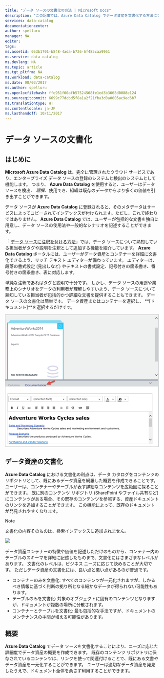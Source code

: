 ```yaml
---
title: "データ ソースの文書化の方法 | Microsoft Docs"
description: "この記事では、Azure Data Catalog でデータ資産を文書化する方法について重点的に説明しています。"
services: data-catalog
documentationcenter: 
author: spelluru
manager: NA
editor: 
tags: 
ms.assetid: 053b1701-b848-4ada-b726-6f485caa9961
ms.service: data-catalog
ms.devlang: NA
ms.topic: article
ms.tgt_pltfrm: NA
ms.workload: data-catalog
ms.date: 08/03/2017
ms.author: spelluru
ms.openlocfilehash: ffe951f60afb57524568fe1ed3b3668d0088e124
ms.sourcegitcommit: 6699c77dcbd5f8a1a2f21fba3d0a0005ac9ed6b7
ms.translationtype: HT
ms.contentlocale: ja-JP
ms.lasthandoff: 10/11/2017
---
```

# <a name="document-data-sources"></a>データ ソースの文書化
## <a name="introduction"></a>はじめに
**Microsoft Azure Data Catalog** は、完全に管理されたクラウド サービスであり、エンタープライズ データ ソースの登録のシステムと検出のシステムとして機能します。 つまり、 **Azure Data Catalog** を使用すると、ユーザーはデータ ソースを検出、 *理解*、使用でき、組織は既存のデータからより多くの価値を引き出すことができます。

データ ソースが **Azure Data Catalog** に登録されると、そのメタデータはサービスによってコピーされてインデックスが付けられます。ただし、これで終わりではありません。 **Azure Data Catalog** では、ユーザーが包括的な文書を独自に用意し、データ ソースの使用法や一般的なシナリオを記述することができます。

「 [データ ソースに注釈を付ける方法](data-catalog-how-to-annotate.md)」では、データ ソースについて熟知している担当者がタグや説明を注釈として追加する機能を紹介しています。 **Azure Data Catalog** ポータルには、ユーザーがデータ資産とコンテナーを詳細に文書化できるよう、リッチ テキスト エディターが備わっています。 エディターは、段落の書式設定 (見出しなど) やテキストの書式設定、記号付きの箇条書き、番号付きの箇条書き、表に対応します。

単純な注釈であればタグと説明で十分です。 しかし、データ ソースの用途や業務上のシナリオをデータの利用者が理解しやすいよう、データ ソースについて熟知している担当者が包括的かつ詳細な文書を提供することもできます。 データ ソースの文書化は簡単です。 データ資産またはコンテナーを選択し、 **[ドキュメント]**を選択するだけです。

![](media/data-catalog-documentation/data-catalog-documentation.png)

## <a name="documenting-data-assets"></a>データ資産の文書化
**Azure Data Catalog** における文書化の利点は、データ カタログをコンテンツのリポジトリとして、既にあるデータ資産を網羅した概要を作成できることです。 ユーザーは、コンテナーやテーブルが表す詳細なコンテンツを広範囲に探ることができます。 既に別のコンテンツ リポジトリ (SharePoint やファイル共有など) にコンテンツがある場合、その既存のコンテンツを参照する、資産ドキュメントのリンクを追加することができます。 この機能によって、既存のドキュメントが発見されやすくなります。

> [!NOTE]
> 文書化の内容そのものは、検索インデックスに追加されません。
>
>

![](media/data-catalog-documentation/data-catalog-documentation2.png)

データ資産コンテナーの特徴や価値を記述しただけのものから、コンテナー内のテーブルのスキーマを詳細に記述したものまで、文書化にはさまざまなレベルがあります。 文書化のレベルは、ビジネス ニーズに応じて決めることが大切です。 ただしデータ資産の文書化には、良い点と悪い点があるのが普通です。

* コンテナーのみを文書化: すべてのコンテンツが一元化されますが、しかるべき情報に基づく判断の拠り所となる細かなデータが得られない可能性もあります。
* テーブルのみを文書化: 対象のオブジェクトに固有のコンテンツとなりますが、ドキュメントが複数の場所に分散されます。
* コンテナーとテーブルを文書化: 最も包括的な手法ですが、ドキュメントのメンテナンスの手間が増える可能性があります。

## <a name="summary"></a>概要
**Azure Data Catalog** でデータ ソースを文書化することにより、ニーズに応じた詳細度でデータ資産の概要を作成できます。  既存のコンテンツ リポジトリに保存されているコンテンツは、リンクを使って関連付けることで、既にある文書やデータ資産を一元化することができます。 ユーザーは適切なデータ資産を発見したうえで、ドキュメント全体を余さず利用することができます。
